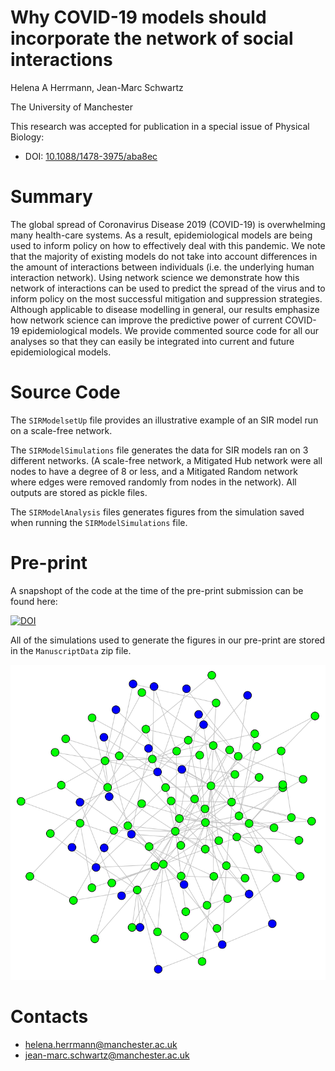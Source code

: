 # Why COVID-19 models should incorporate the network of social interactions

Helena A Herrmann, Jean-Marc Schwartz

The University of Manchester

This research was accepted for publication in a special issue of Physical Biology: 
- DOI: [10.1088/1478-3975/aba8ec](https://pubmed.ncbi.nlm.nih.gov/32702678/)


# Summary

The global spread of Coronavirus Disease 2019 (COVID-19) is overwhelming many health-care systems. 
As a result, epidemiological models are being used to inform policy on how to effectively deal with this pandemic. 
We note that the majority of existing models do not take into account differences in the amount of interactions between 
individuals (i.e. the underlying human interaction network). 
Using network science we demonstrate how this network of interactions can be used to predict the spread of the virus 
and to inform policy on the most successful mitigation and suppression strategies. 
Although applicable to disease modelling in general, our results emphasize how network 
science can improve the predictive power of current COVID-19 epidemiological models. We provide commented source code 
for all our analyses so that they can easily be integrated into current and future epidemiological models. 

# Source Code

The `SIRModelsetUp` file provides an illustrative example of an SIR model run on a scale-free network. 

The `SIRModelSimulations` file generates the data for SIR models ran on 3 different networks.
(A scale-free network, a Mitigated Hub network were all nodes to have a degree of 8 or less, and a Mitigated Random network
where edges were removed randomly from nodes in the network).
All outputs are stored as pickle files. 

The `SIRModelAnalysis` files generates figures from the simulation saved when running the `SIRModelSimulations` file.

# Pre-print 
A snapshopt of the code at the time of the pre-print submission can be found here: 

[![DOI](https://zenodo.org/badge/252158608.svg)](https://zenodo.org/badge/latestdoi/252158608)


All of the simulations used to generate the figures in our pre-print are stored in the `ManuscriptData` zip file. 

![Example Output of SIR on Scale-free](ExNetwork.png)

# Contacts

- helena.herrmann@manchester.ac.uk
- jean-marc.schwartz@manchester.ac.uk
